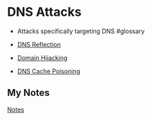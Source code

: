 # DNS Attacks
- Attacks specifically targeting DNS #glossary

- [DNS Reflection](dns-reflection.md)
- [Domain Hijacking](domain-hijacking.md)
- [DNS Cache Poisoning](dns-cache-poisoning.md)
## My Notes
[Notes](mynotes/dns-attacks-notes.md)
